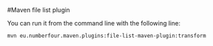 #Maven file list plugin

You can run it from the command line with the following line:

    mvn eu.numberfour.maven.plugins:file-list-maven-plugin:transform
